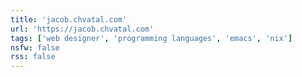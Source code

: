 ```yaml
---
title: 'jacob.chvatal.com'
url: 'https://jacob.chvatal.com'
tags: ['web designer', 'programming languages', 'emacs', 'nix']
nsfw: false
rss: false
---
```


